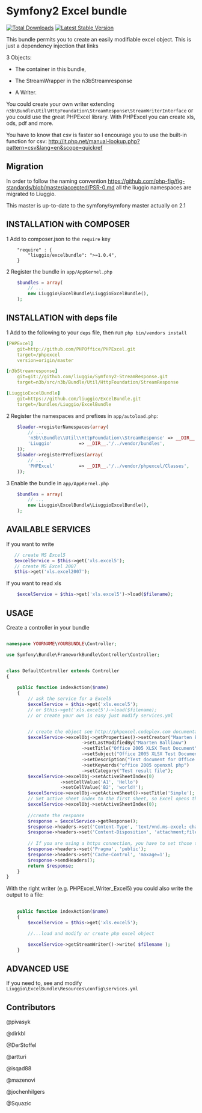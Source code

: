 Symfony2 Excel bundle
============

[![Total Downloads](https://poser.pugx.org/liuggio/ExcelBundle/downloads.png)](https://packagist.org/packages/liuggio/ExcelBundle) [![Latest Stable Version](https://poser.pugx.org/liuggio/ExcelBundle/v/stable.png)](https://packagist.org/packages/liuggio/ExcelBundle)

This bundle permits you to create an easily modifiable excel object.
This is just a dependency injection that links


3 Objects:

- The container in this bundle, 

- The StreamWrapper in the n3bStreamresponse

- A Writer.
 

You could create your own writer extending  ``n3b\Bundle\Util\HttpFoundation\StreamResponse\StreamWriterInterface`` or you could use the great PHPExcel library. With PHPExcel you can create xls, ods, pdf and more.

You have to know that csv is faster so I encourage you to use the built-in function for csv: http://it.php.net/manual-lookup.php?pattern=csv&lang=en&scope=quickref

## Migration

In order to follow the naming convention  https://github.com/php-fig/fig-standards/blob/master/accepted/PSR-0.md  all the liuggio namespaces are migrated to Liuggio.

This master is up-to-date to the symfony/symfony master actually on 2.1


## INSTALLATION with COMPOSER 

1  Add to composer.json to the `require` key  

``` 
    "require" : {
        "liuggio/excelbundle": ">=1.0.4",
    }
``` 
 

2 Register the bundle in ``app/AppKernel.php``

``` php
    $bundles = array(
        // ...
        new Liuggio\ExcelBundle\LiuggioExcelBundle(),
    );
```

## INSTALLATION with deps file

1  Add to the following to your `deps` file, then run `php bin/vendors install`

``` yaml
[PHPExcel]
    git=http://github.com/PHPOffice/PHPExcel.git
    target=/phpexcel
    version=origin/master

[n3bStreamresponse]
    git=git://github.com/liuggio/Symfony2-StreamResponse.git
    target=n3b/src/n3b/Bundle/Util/HttpFoundation/StreamResponse

[LiuggioExcelBundle]
    git=https://github.com/liuggio/ExcelBundle.git
    target=/bundles/Liuggio/ExcelBundle
``` 

2  Register the namespaces and prefixes in `app/autoload.php`:

``` php
    $loader->registerNamespaces(array(
        // ...
        'n3b\\Bundle\\Util\\HttpFoundation\\StreamResponse' => __DIR__.'/../vendor/n3b/src',
        'Liuggio'          => __DIR__.'/../vendor/bundles',
    ));
    $loader->registerPrefixes(array(
        // ...
        'PHPExcel'         => __DIR__.'/../vendor/phpexcel/Classes',
    ));

```
 

3 Enable the bundle in `app/AppKernel.php`

``` php
    $bundles = array(
        // ...
        new Liuggio\ExcelBundle\LiuggioExcelBundle(),
    );
```
 


## AVAILABLE SERVICES

If you want to write

``` php
   // create MS Excel5
   $excelService = $this->get('xls.excel5');
   // create MS Excel 2007
   $this->get('xls.excel2007');

```


If you want to read xls

``` php
    $excelService = $this->get('xls.excel5')->load($filename);

```




## USAGE

Create a controller in your bundle


``` php

namespace YOURNAME\YOURBUNDLE\Controller;

use Symfony\Bundle\FrameworkBundle\Controller\Controller;


class DefaultController extends Controller
{
    
    public function indexAction($name)
    {
        // ask the service for a Excel5
        $excelService = $this->get('xls.excel5');
        // or $this->get('xls.excel5')->load($filename);
        // or create your own is easy just modify services.yml


        // create the object see http://phpexcel.codeplex.com documentation
        $excelService->excelObj->getProperties()->setCreator("Maarten Balliauw")
                            ->setLastModifiedBy("Maarten Balliauw")
                            ->setTitle("Office 2005 XLSX Test Document")
                            ->setSubject("Office 2005 XLSX Test Document")
                            ->setDescription("Test document for Office 2005 XLSX, generated using PHP classes.")
                            ->setKeywords("office 2005 openxml php")
                            ->setCategory("Test result file");
        $excelService->excelObj->setActiveSheetIndex(0)
                    ->setCellValue('A1', 'Hello')
                    ->setCellValue('B2', 'world!');
        $excelService->excelObj->getActiveSheet()->setTitle('Simple');
        // Set active sheet index to the first sheet, so Excel opens this as the first sheet
        $excelService->excelObj->setActiveSheetIndex(0);
 
        //create the response
        $response = $excelService->getResponse();
        $response->headers->set('Content-Type', 'text/vnd.ms-excel; charset=utf-8');
        $response->headers->set('Content-Disposition', 'attachment;filename=stdream2.xls');
        
        // If you are using a https connection, you have to set those two headers and use sendHeaders() for compatibility with IE <9
        $response->headers->set('Pragma', 'public');
        $response->headers->set('Cache-Control', 'maxage=1');
        $response->sendHeaders();
        return $response;        
    }
}

```

With the right writer (e.g. PHPExcel_Writer_Excel5) you could also write the output to a file:
``` php
    
	public function indexAction($name)
    {
        $excelService = $this->get('xls.excel5');	

        //...load and modify or create php excel object

        $excelService->getStreamWriter()->write( $filename );
    }
```


## ADVANCED USE

If you need to, see and modify ``Liuggio\ExcelBundle\Resources\config\services.yml``


## Contributors

@pivasyk

@dirkbl

@DerStoffel

@artturi

@isqad88

@mazenovi

@jochenhilgers

@Squazic
